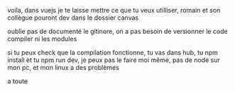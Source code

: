 voila, dans vuejs je te laisse mettre ce que tu veux utilliser, romain et son collègue pouront dev dans le dossier canvas 

oublie pas de documenté le gitinore, on a pas besoin de versionner le code compiler ni les modules

si tu peux check que la compilation fonctionne, tu vas dans hub, tu npm install et tu npm run dev, je peux pas le faire moi même, pas de node sur mon pc, et mon linux a des problèmes

a toute
